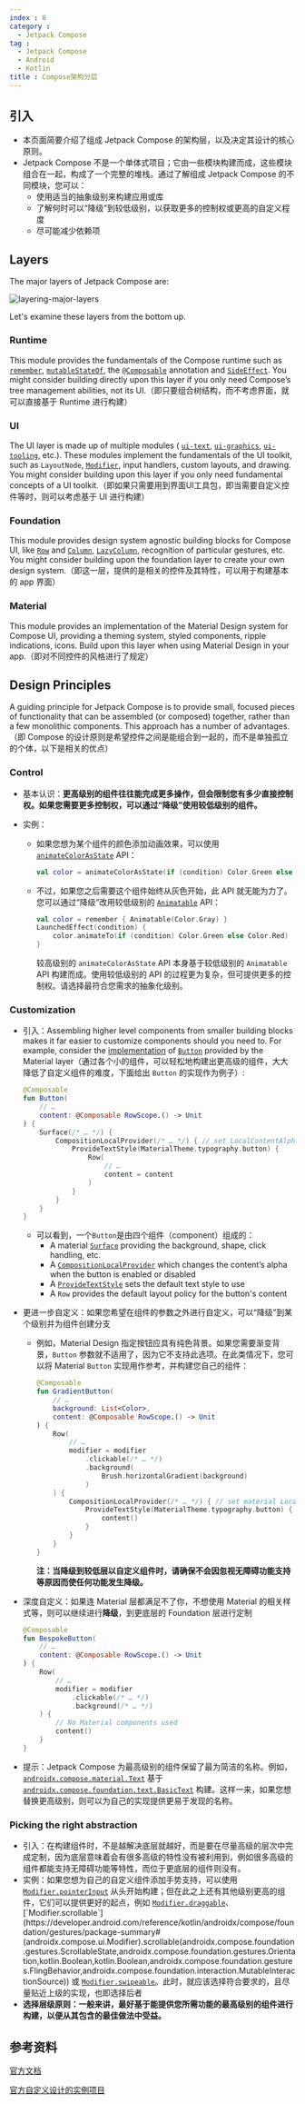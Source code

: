 ```yaml
---
index : 8
category :
  - Jetpack Compose
tag :
  - Jetpack Compose
  - Android
  - Kotlin
title : Compose架构分层
---
```


## 引入

- 本页面简要介绍了组成 Jetpack Compose 的架构层，以及决定其设计的核心原则。
- Jetpack Compose 不是一个单体式项目；它由一些模块构建而成，这些模块组合在一起，构成了一个完整的堆栈。通过了解组成 Jetpack Compose 的不同模块，您可以：
  - 使用适当的抽象级别来构建应用或库
  - 了解何时可以“降级”到较低级别，以获取更多的控制权或更高的自定义程度
  - 尽可能减少依赖项

## Layers

The major layers of Jetpack Compose are:

![layering-major-layers](https://raw.githubusercontent.com/CoderWDD/myImages/main/blog_images/layering-major-layers.svg)

Let's examine these layers from the bottom up.

### Runtime

This module provides the fundamentals of the Compose runtime such as [`remember`](https://developer.android.com/reference/kotlin/androidx/compose/runtime/package-summary#remember(kotlin.Function0)), [`mutableStateOf`](https://developer.android.com/reference/kotlin/androidx/compose/runtime/package-summary#mutableStateOf(kotlin.Any,androidx.compose.runtime.SnapshotMutationPolicy)), the [`@Composable`](https://developer.android.com/reference/kotlin/androidx/compose/runtime/Composable) annotation and [`SideEffect`](https://developer.android.com/reference/kotlin/androidx/compose/runtime/package-summary#SideEffect(kotlin.Function0)). You might consider building directly upon this layer if you only need Compose’s tree management abilities, not its UI.（即只要组合树结构，而不考虑界面，就可以直接基于 Runtime 进行构建）

### UI

The UI layer is made up of multiple modules ( [`ui-text`](https://developer.android.com/reference/kotlin/androidx/compose/ui/text/package-summary), [`ui-graphics`](https://developer.android.com/reference/kotlin/androidx/compose/ui/graphics/package-summary), [`ui-tooling`](https://developer.android.com/reference/kotlin/androidx/compose/ui/tooling/package-summary), etc.). These modules implement the fundamentals of the UI toolkit, such as `LayoutNode`, [`Modifier`](https://developer.android.com/reference/kotlin/androidx/compose/ui/Modifier), input handlers, custom layouts, and drawing. You might consider building upon this layer if you only need fundamental concepts of a UI toolkit.（即如果只需要用到界面UI工具包，即当需要自定义控件等时，则可以考虑基于 UI 进行构建）

### Foundation

This module provides design system agnostic building blocks for Compose UI, like [`Row`](https://developer.android.com/reference/kotlin/androidx/compose/foundation/layout/package-summary#Row(androidx.compose.ui.Modifier,androidx.compose.foundation.layout.Arrangement.Horizontal,androidx.compose.ui.Alignment.Vertical,kotlin.Function1)) and [`Column`](https://developer.android.com/reference/kotlin/androidx/compose/foundation/layout/package-summary#Column(androidx.compose.ui.Modifier,androidx.compose.foundation.layout.Arrangement.Vertical,androidx.compose.ui.Alignment.Horizontal,kotlin.Function1)), [`LazyColumn`](https://developer.android.com/reference/kotlin/androidx/compose/foundation/lazy/package-summary#LazyColumn(androidx.compose.ui.Modifier,androidx.compose.foundation.lazy.LazyListState,androidx.compose.foundation.layout.PaddingValues,kotlin.Boolean,androidx.compose.foundation.layout.Arrangement.Vertical,androidx.compose.ui.Alignment.Horizontal,androidx.compose.foundation.gestures.FlingBehavior,kotlin.Function1)), recognition of particular gestures, etc. You might consider building upon the foundation layer to create your own design system.（即这一层，提供的是相关的控件及其特性，可以用于构建基本的 app 界面）

### Material

This module provides an implementation of the Material Design system for Compose UI, providing a theming system, styled components, ripple indications, icons. Build upon this layer when using Material Design in your app.（即对不同控件的风格进行了规定）

## Design Principles

A guiding principle for Jetpack Compose is to provide small, focused pieces of functionality that can be assembled (or composed) together, rather than a few monolithic components. This approach has a number of advantages.（即 Compose 的设计原则是希望控件之间是能组合到一起的，而不是单独孤立的个体，以下是相关的优点）

### Control

- 基本认识：**更高级别的组件往往能完成更多操作，但会限制您有多少直接控制权。如果您需要更多控制权，可以通过“降级”使用较低级别的组件。**

- 实例：

  - 如果您想为某个组件的颜色添加动画效果，可以使用 [`animateColorAsState`](https://developer.android.com/reference/kotlin/androidx/compose/animation/package-summary#animateColorAsState(androidx.compose.ui.graphics.Color,androidx.compose.animation.core.AnimationSpec,kotlin.Function1)) API：

    ```kotlin
    val color = animateColorAsState(if (condition) Color.Green else Color.Red)
    ```

  - 不过，如果您之后需要这个组件始终从灰色开始，此 API 就无能为力了。您可以通过“降级”改用较低级别的 [`Animatable`](https://developer.android.com/reference/kotlin/androidx/compose/animation/core/package-summary?hl=HU#Animatable(kotlin.Float,kotlin.Float)) API：

    ```kotlin
    val color = remember { Animatable(Color.Gray) }
    LaunchedEffect(condition) {
        color.animateTo(if (condition) Color.Green else Color.Red)
    }
    ```

    较高级别的 `animateColorAsState` API 本身基于较低级别的 `Animatable` API 构建而成。使用较低级别的 API 的过程更为复杂，但可提供更多的控制权。请选择最符合您需求的抽象化级别。

### Customization

- 引入：Assembling higher level components from smaller building blocks makes it far easier to customize components should you need to. For example, consider the [implementation](https://cs.android.com/androidx/platform/frameworks/support/+/androidx-main:compose/material/material/src/commonMain/kotlin/androidx/compose/material/Button.kt) of [`Button`](https://developer.android.com/reference/kotlin/androidx/compose/material/package-summary?hl=HU#Button(kotlin.Function0,androidx.compose.ui.Modifier,kotlin.Boolean,androidx.compose.foundation.interaction.MutableInteractionSource,androidx.compose.material.ButtonElevation,androidx.compose.ui.graphics.Shape,androidx.compose.foundation.BorderStroke,androidx.compose.material.ButtonColors,androidx.compose.foundation.layout.PaddingValues,kotlin.Function1)) provided by the Material layer（通过各个小的组件，可以轻松地构建出更高级的组件，大大降低了自定义组件的难度，下面给出 `Button` 的实现作为例子）:

  ```kotlin
  @Composable
  fun Button(
      // …
      content: @Composable RowScope.() -> Unit
  ) {
      Surface(/* … */) {
          CompositionLocalProvider(/* … */) { // set LocalContentAlpha
              ProvideTextStyle(MaterialTheme.typography.button) {
                  Row(
                      // …
                      content = content
                  )
              }
          }
      }
  }
  ```

  - 可以看到，一个`Button`是由四个组件（component）组成的：
    - A material [`Surface`](https://developer.android.com/reference/kotlin/androidx/compose/material/package-summary?hl=HU#Surface(kotlin.Function0,androidx.compose.ui.Modifier,androidx.compose.ui.graphics.Shape,androidx.compose.ui.graphics.Color,androidx.compose.ui.graphics.Color,androidx.compose.foundation.BorderStroke,androidx.compose.ui.unit.Dp,androidx.compose.foundation.interaction.MutableInteractionSource,androidx.compose.foundation.Indication,kotlin.Boolean,kotlin.String,androidx.compose.ui.semantics.Role,kotlin.Function0)) providing the background, shape, click handling, etc.
    - A [`CompositionLocalProvider`](https://developer.android.com/reference/kotlin/androidx/compose/runtime/package-summary#CompositionLocalProvider(kotlin.Array,kotlin.Function0)) which changes the content’s alpha when the button is enabled or disabled
    - A [`ProvideTextStyle`](https://developer.android.com/reference/kotlin/androidx/compose/material/package-summary?hl=HU#ProvideTextStyle(androidx.compose.ui.text.TextStyle,kotlin.Function0)) sets the default text style to use
    - A `Row` provides the default layout policy for the button's content

- 更进一步自定义：如果您希望在组件的参数之外进行自定义，可以“降级”到某个级别并为组件创建分支

  - 例如，Material Design 指定按钮应具有纯色背景。如果您需要渐变背景，`Button` 参数就不适用了，因为它不支持此选项。在此类情况下，您可以将 Material `Button` 实现用作参考，并构建您自己的组件：

    ```kotlin
    @Composable
    fun GradientButton(
        // …
        background: List<Color>,
        content: @Composable RowScope.() -> Unit
    ) {
        Row(
            // …
            modifier = modifier
                .clickable(/* … */)
                .background(
                    Brush.horizontalGradient(background)
                )
        ) {
            CompositionLocalProvider(/* … */) { // set material LocalContentAlpha
                ProvideTextStyle(MaterialTheme.typography.button) {
                    content()
                }
            }
        }
    }
    ```

    **注：当降级到较低层以自定义组件时，请确保不会因忽视无障碍功能支持等原因而使任何功能发生降级。**

- 深度自定义：如果连 Material 层都满足不了你，不想使用 Material 的相关样式等，则可以继续进行**降级**，到更底层的 Foundation 层进行定制

  ```kotlin
  @Composable
  fun BespokeButton(
      // …
      content: @Composable RowScope.() -> Unit
  ) {
      Row(
          // …
          modifier = modifier
              .clickable(/* … */)
              .background(/* … */)
      ) {
          // No Material components used
          content()
      }
  }
  ```

- 提示：Jetpack Compose 为最高级别的组件保留了最为简洁的名称。例如，[`androidx.compose.material.Text`](https://developer.android.com/reference/kotlin/androidx/compose/material/package-summary?hl=HU#Text(kotlin.String,androidx.compose.ui.Modifier,androidx.compose.ui.graphics.Color,androidx.compose.ui.unit.TextUnit,androidx.compose.ui.text.font.FontStyle,androidx.compose.ui.text.font.FontWeight,androidx.compose.ui.text.font.FontFamily,androidx.compose.ui.unit.TextUnit,androidx.compose.ui.text.style.TextDecoration,androidx.compose.ui.text.style.TextAlign,androidx.compose.ui.unit.TextUnit,androidx.compose.ui.text.style.TextOverflow,kotlin.Boolean,kotlin.Int,kotlin.Function1,androidx.compose.ui.text.TextStyle)) 基于 [`androidx.compose.foundation.text.BasicText`](https://developer.android.com/reference/kotlin/androidx/compose/foundation/text/package-summary#BasicText(kotlin.String,androidx.compose.ui.Modifier,androidx.compose.ui.text.TextStyle,kotlin.Function1,androidx.compose.ui.text.style.TextOverflow,kotlin.Boolean,kotlin.Int)) 构建。这样一来，如果您想替换更高级别，则可以为自己的实现提供更易于发现的名称。

### Picking the right abstraction

- 引入：在构建组件时，不是越解决底层就越好，而是要在尽量高级的层次中完成定制，因为底层意味着会有很多高级的特性没有被利用到，例如很多高级的组件都能支持无障碍功能等特性，而位于更底层的组件则没有。
- 实例：如果您想为自己的自定义组件添加手势支持，可以使用 [`Modifier.pointerInput`](https://developer.android.com/reference/kotlin/androidx/compose/ui/input/pointer/package-summary#(androidx.compose.ui.Modifier).pointerInput(kotlin.Any,kotlin.coroutines.SuspendFunction1)) 从头开始构建；但在此之上还有其他级别更高的组件，它们可以提供更好的起点，例如 [`Modifier.draggable`](https://developer.android.com/reference/kotlin/androidx/compose/foundation/gestures/package-summary#(androidx.compose.ui.Modifier).draggable(androidx.compose.foundation.gestures.DraggableState,androidx.compose.foundation.gestures.Orientation,kotlin.Boolean,androidx.compose.foundation.interaction.MutableInteractionSource,kotlin.Boolean,kotlin.coroutines.SuspendFunction2,kotlin.coroutines.SuspendFunction2,kotlin.Boolean))、[`Modifier.scrollable`](https://developer.android.com/reference/kotlin/androidx/compose/foundation/gestures/package-summary#(androidx.compose.ui.Modifier).scrollable(androidx.compose.foundation.gestures.ScrollableState,androidx.compose.foundation.gestures.Orientation,kotlin.Boolean,kotlin.Boolean,androidx.compose.foundation.gestures.FlingBehavior,androidx.compose.foundation.interaction.MutableInteractionSource)) 或 [`Modifier.swipeable`](https://developer.android.com/reference/kotlin/androidx/compose/material/package-summary#(androidx.compose.ui.Modifier).swipeable(androidx.compose.material.SwipeableState,kotlin.collections.Map,androidx.compose.foundation.gestures.Orientation,kotlin.Boolean,kotlin.Boolean,androidx.compose.foundation.interaction.MutableInteractionSource,kotlin.Function2,androidx.compose.material.ResistanceConfig,androidx.compose.ui.unit.Dp))。此时，就应该选择符合要求的，且尽量贴近上级的实现，也即选择后者
- **选择层级原则：一般来讲，最好基于能提供您所需功能的最高级别的组件进行构建，以便从其包含的最佳做法中受益。**

## 参考资料

[官方文档](https://developer.android.com/jetpack/compose/layering)

[官方自定义设计的实例项目](https://github.com/android/compose-samples/tree/main/Jetsnack)
